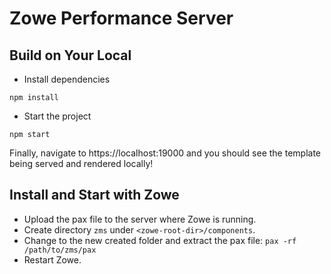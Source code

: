 # Zowe Performance Server

## Build on Your Local

- Install dependencies

```
npm install
```

- Start the project

```
npm start
```

Finally, navigate to https://localhost:19000 and you should see the template being served and rendered locally!

## Install and Start with Zowe

- Upload the pax file to the server where Zowe is running.
- Create directory `zms` under `<zowe-root-dir>/components`.
- Change to the new created folder and extract the pax file: `pax -rf /path/to/zms/pax`
- Restart Zowe.
